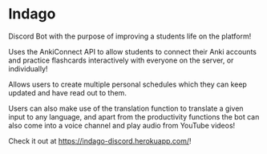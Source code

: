 # Indago
 Discord Bot with the purpose of improving a students life on the platform!
 
 Uses the AnkiConnect API to allow students to connect their Anki accounts and practice flashcards interactively with everyone on the server, or individually! 
 
 Allows users to create multiple personal schedules which they can keep updated and have read out to them. 
 
 Users can also make use of the translation function to translate a given input to any language, and apart from the productivity functions the bot can also come into a voice     channel and play audio from YouTube videos!
 
 Check it out at https://indago-discord.herokuapp.com/!
